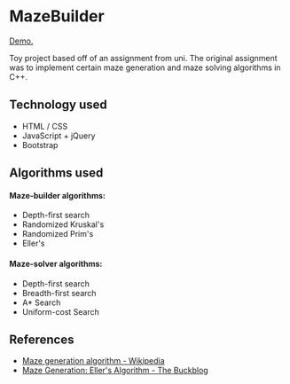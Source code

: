 # MazeBuilder

[Demo.](https://pakkudon.github.io/MazeBuilder)

Toy project based off of an assignment from uni. The original assignment was to implement certain maze generation and maze solving algorithms in C++.

## Technology used
- HTML / CSS
- JavaScript + jQuery
- Bootstrap

## Algorithms used
#### Maze-builder algorithms:
- Depth-first search
- Randomized Kruskal's
- Randomized Prim's
- Eller's

#### Maze-solver algorithms:
- Depth-first search
- Breadth-first search
- A* Search
- Uniform-cost Search

## References

- [Maze generation algorithm - Wikipedia](https://en.wikipedia.org/wiki/Maze_generation_algorithm)
- [Maze Generation: Eller's Algorithm - The Buckblog](https://weblog.jamisbuck.org/2010/12/29/maze-generation-eller-s-algorithm)
